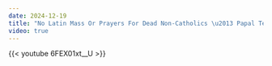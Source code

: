 ```yaml
---
date: 2024-12-19
title: "No Latin Mass Or Prayers For Dead Non-Catholics \u2013 Papal Teaching"
video: true
---
```



{{< youtube 6FEX01xt__U >}}
